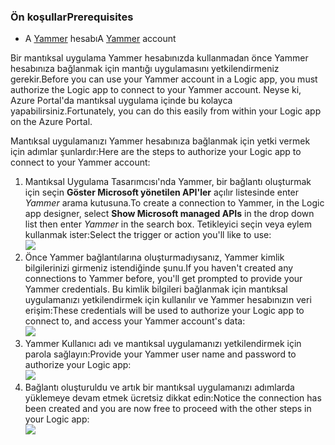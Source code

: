 ### <a name="prerequisites"></a><span data-ttu-id="ea490-101">Ön koşullar</span><span class="sxs-lookup"><span data-stu-id="ea490-101">Prerequisites</span></span>
* <span data-ttu-id="ea490-102">A [Yammer](https://www.yammer.com/) hesabı</span><span class="sxs-lookup"><span data-stu-id="ea490-102">A [Yammer](https://www.yammer.com/) account</span></span> 

<span data-ttu-id="ea490-103">Bir mantıksal uygulama Yammer hesabınızda kullanmadan önce Yammer hesabınıza bağlanmak için mantığı uygulamasını yetkilendirmeniz gerekir.</span><span class="sxs-lookup"><span data-stu-id="ea490-103">Before you can use your Yammer account in a Logic app, you must authorize the Logic app to connect to your Yammer account.</span></span> <span data-ttu-id="ea490-104">Neyse ki, Azure Portal'da mantıksal uygulama içinde bu kolayca yapabilirsiniz.</span><span class="sxs-lookup"><span data-stu-id="ea490-104">Fortunately, you can do this easily from within your Logic app on the Azure Portal.</span></span> 

<span data-ttu-id="ea490-105">Mantıksal uygulamanızı Yammer hesabınıza bağlanmak için yetki vermek için adımlar şunlardır:</span><span class="sxs-lookup"><span data-stu-id="ea490-105">Here are the steps to authorize your Logic app to connect to your Yammer account:</span></span>

1. <span data-ttu-id="ea490-106">Mantıksal Uygulama Tasarımcısı'nda Yammer, bir bağlantı oluşturmak için seçin **Göster Microsoft yönetilen API'ler** açılır listesinde enter *Yammer* arama kutusuna.</span><span class="sxs-lookup"><span data-stu-id="ea490-106">To create a connection to Yammer, in the Logic app designer, select **Show Microsoft managed APIs** in the drop down list then enter *Yammer* in the search box.</span></span> <span data-ttu-id="ea490-107">Tetikleyici seçin veya eylem kullanmak ister:</span><span class="sxs-lookup"><span data-stu-id="ea490-107">Select the trigger or action you'll like to use:</span></span>  
   ![](./media/connectors-create-api-yammer/yammer-1.png)
2. <span data-ttu-id="ea490-108">Önce Yammer bağlantılarına oluşturmadıysanız, Yammer kimlik bilgilerinizi girmeniz istendiğinde şunu.</span><span class="sxs-lookup"><span data-stu-id="ea490-108">If you haven't created any connections to Yammer before, you'll get prompted to provide your Yammer credentials.</span></span> <span data-ttu-id="ea490-109">Bu kimlik bilgileri bağlanmak için mantıksal uygulamanızı yetkilendirmek için kullanılır ve Yammer hesabınızın veri erişim:</span><span class="sxs-lookup"><span data-stu-id="ea490-109">These credentials will be used to authorize your Logic app to connect to, and access your Yammer account's data:</span></span>  
   ![](./media/connectors-create-api-yammer/yammer-2.png)
3. <span data-ttu-id="ea490-110">Yammer Kullanıcı adı ve mantıksal uygulamanızı yetkilendirmek için parola sağlayın:</span><span class="sxs-lookup"><span data-stu-id="ea490-110">Provide your Yammer user name and password to authorize your Logic app:</span></span>  
   ![](./media/connectors-create-api-yammer/yammer-3.png)   
4. <span data-ttu-id="ea490-111">Bağlantı oluşturuldu ve artık bir mantıksal uygulamanızı adımlarda yüklemeye devam etmek ücretsiz dikkat edin:</span><span class="sxs-lookup"><span data-stu-id="ea490-111">Notice the connection has been created and you are now free to proceed with the other steps in your Logic app:</span></span>  
   ![](./media/connectors-create-api-yammer/yammer-4.png)   

